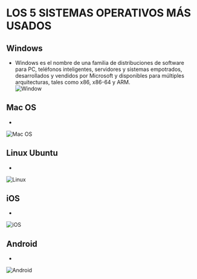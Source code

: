 # LOS 5 SISTEMAS OPERATIVOS MÁS USADOS  

## Windows
* Windows es el nombre de una familia de distribuciones de software para PC, teléfonos inteligentes, servidores y sistemas empotrados, desarrollados y vendidos por Microsoft y disponibles para múltiples arquitecturas, tales como x86, x86-64 y ARM.  
![Window](https://www.hazhistoria.net/sites/default/files/field/image/windows-10-logo.png)
## Mac OS
* 
![Mac OS](https://images.vexels.com/media/users/3/140714/isolated/preview/1e292500381db7819a5f04534d2152d5-logo-de-mac-os-by-vexels.png)
## Linux Ubuntu
* 
![Linux](https://www.silicon.es/wp-content/uploads/2016/10/linux-logo-2-684x500.png)
## iOS
* 
![iOS](https://upload.wikimedia.org/wikipedia/commons/4/45/IOS_14_Logo.png)
## Android
* 
![Android](https://i.blogs.es/2b63f8/androidze/450_1000.jpg)
